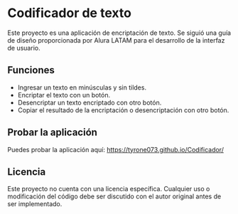 # Codificador de texto

Este proyecto es una aplicación de encriptación de texto. Se siguió una guía de diseño proporcionada por Alura LATAM para el desarrollo de la interfaz de usuario.

## Funciones
- Ingresar un texto en minúsculas y sin tildes.
- Encriptar el texto con un botón.
- Desencriptar un texto encriptado con otro botón.
- Copiar el resultado de la encriptación o desencriptación con otro botón.

## Probar la aplicación

Puedes probar la aplicación aquí: https://tyrone073.github.io/Codificador/

## Licencia

Este proyecto no cuenta con una licencia específica. Cualquier uso o modificación del código debe ser discutido con el autor original antes de ser implementado.
